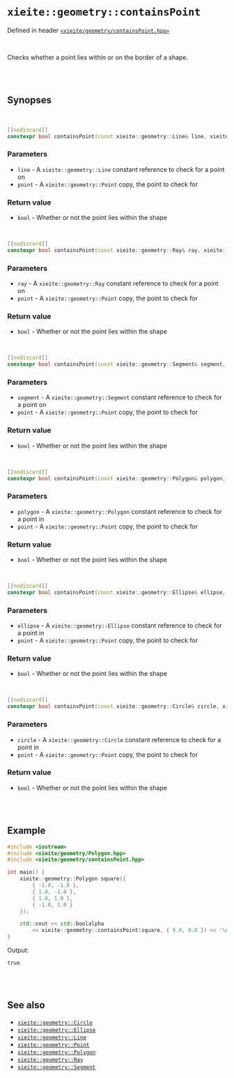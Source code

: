 # `xieite::geometry::containsPoint`
Defined in header [`<xieite/geometry/containsPoint.hpp>`](../../include/xieite/geometry/containsPoint.hpp)

<br/>

Checks whether a point lies within or on the border of a shape.

<br/><br/>

## Synopses

<br/>

```cpp
[[nodiscard]]
constexpr bool containsPoint(const xieite::geometry::Line& line, xieite::geometry::Point point) noexcept;
```
### Parameters
- `line` - A `xieite::geometry::Line` constant reference to check for a point on
- `point` - A `xieite::geometry::Point` copy, the point to check for
### Return value
- `bool` - Whether or not the point lies within the shape

<br/>

```cpp
[[nodiscard]]
constexpr bool containsPoint(const xieite::geometry::Ray& ray, xieite::geometry::Point point) noexcept;
```
### Parameters
- `ray` - A `xieite::geometry::Ray` constant reference to check for a point on
- `point` - A `xieite::geometry::Point` copy, the point to check for
### Return value
- `bool` - Whether or not the point lies within the shape

<br/>

```cpp
[[nodiscard]]
constexpr bool containsPoint(const xieite::geometry::Segment& segment, xieite::geometry::Point point) noexcept;
```
### Parameters
- `segment` - A `xieite::geometry::Segment` constant reference to check for a point on
- `point` - A `xieite::geometry::Point` copy, the point to check for
### Return value
- `bool` - Whether or not the point lies within the shape

<br/>

```cpp
[[nodiscard]]
constexpr bool containsPoint(const xieite::geometry::Polygon& polygon, xieite::geometry::Point point) noexcept;
```
### Parameters
- `polygon` - A `xieite::geometry::Polygon` constant reference to check for a point in
- `point` - A `xieite::geometry::Point` copy, the point to check for
### Return value
- `bool` - Whether or not the point lies within the shape

<br/>

```cpp
[[nodiscard]]
constexpr bool containsPoint(const xieite::geometry::Ellipse& ellipse, xieite::geometry::Point point) noexcept;
```
### Parameters
- `ellipse` - A `xieite::geometry::Ellipse` constant reference to check for a point in
- `point` - A `xieite::geometry::Point` copy, the point to check for
### Return value
- `bool` - Whether or not the point lies within the shape

<br/>

```cpp
[[nodiscard]]
constexpr bool containsPoint(const xieite::geometry::Circle& circle, xieite::geometry::Point point) noexcept;
```
### Parameters
- `circle` - A `xieite::geometry::Circle` constant reference to check for a point in
- `point` - A `xieite::geometry::Point` copy, the point to check for
### Return value
- `bool` - Whether or not the point lies within the shape

<br/><br/>

## Example
```cpp
#include <iostream>
#include <xieite/geometry/Polygon.hpp>
#include <xieite/geometry/containsPoint.hpp>

int main() {
	xieite::geometry::Polygon square({
		{ -1.0, -1.0 },
		{ 1.0, -1.0 },
		{ 1.0, 1.0 },
		{ -1.0, 1.0 }
	});

	std::cout << std::boolalpha
		<< xieite::geometry::containsPoint(square, { 0.0, 0.0 }) << '\n';
}
```
Output:
```
true
```

<br/><br/>

## See also
- [`xieite::geometry::Circle`](../../docs/geometry/Circle.md)
- [`xieite::geometry::Ellipse`](../../docs/geometry/Ellipse.md)
- [`xieite::geometry::Line`](../../docs/geometry/Line.md)
- [`xieite::geometry::Point`](../../docs/geometry/Point.md)
- [`xieite::geometry::Polygon`](../../docs/geometry/Polygon.md)
- [`xieite::geometry::Ray`](../../docs/geometry/Ray.md)
- [`xieite::geometry::Segment`](../../docs/geometry/Segment.md)
